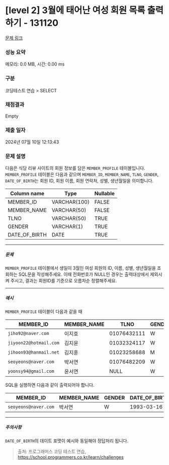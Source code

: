 # [level 2] 3월에 태어난 여성 회원 목록 출력하기 - 131120 

[문제 링크](https://school.programmers.co.kr/learn/courses/30/lessons/131120) 

### 성능 요약

메모리: 0.0 MB, 시간: 0.00 ms

### 구분

코딩테스트 연습 > SELECT

### 채점결과

Empty

### 제출 일자

2024년 07월 10일 12:13:43

### 문제 설명

<p>다음은 식당 리뷰 사이트의 회원 정보를 담은 <code>MEMBER_PROFILE</code> 테이블입니다. <code>MEMBER_PROFILE</code> 테이블은 다음과 같으며 <code>MEMBER_ID</code>, <code>MEMBER_NAME</code>, <code>TLNO</code>, <code>GENDER</code>, <code>DATE_OF_BIRTH</code>는 회원 ID, 회원 이름, 회원 연락처, 성별, 생년월일을 의미합니다.</p>
<table class="table">
        <thead><tr>
<th>Column name</th>
<th>Type</th>
<th>Nullable</th>
</tr>
</thead>
        <tbody><tr>
<td>MEMBER_ID</td>
<td>VARCHAR(100)</td>
<td>FALSE</td>
</tr>
<tr>
<td>MEMBER_NAME</td>
<td>VARCHAR(50)</td>
<td>FALSE</td>
</tr>
<tr>
<td>TLNO</td>
<td>VARCHAR(50)</td>
<td>TRUE</td>
</tr>
<tr>
<td>GENDER</td>
<td>VARCHAR(1)</td>
<td>TRUE</td>
</tr>
<tr>
<td>DATE_OF_BIRTH</td>
<td>DATE</td>
<td>TRUE</td>
</tr>
</tbody>
      </table>
<hr>

<h5>문제</h5>

<p><code>MEMBER_PROFILE</code> 테이블에서 생일이 3월인 여성 회원의 ID, 이름, 성별, 생년월일을 조회하는 SQL문을 작성해주세요. 이때 전화번호가 NULL인 경우는 출력대상에서 제외시켜 주시고, 결과는 회원ID를 기준으로 오름차순 정렬해주세요. </p>

<hr>

<h5>예시</h5>

<p><code>MEMBER_PROFILE</code> 테이블이 다음과 같을 때</p>
<table class="table">
        <thead><tr>
<th>MEMBER_ID</th>
<th>MEMBER_NAME</th>
<th>TLNO</th>
<th>GENDER</th>
<th>DATE_OF_BIRTH</th>
</tr>
</thead>
        <tbody><tr>
<td><code>jiho92@naver.com</code></td>
<td>이지호</td>
<td>01076432111</td>
<td>W</td>
<td>1992-02-12</td>
</tr>
<tr>
<td><code>jiyoon22@hotmail.com</code></td>
<td>김지윤</td>
<td>01032324117</td>
<td>W</td>
<td>1992-02-22</td>
</tr>
<tr>
<td><code>jihoon93@hanmail.net</code></td>
<td>김지훈</td>
<td>01023258688</td>
<td>M</td>
<td>1993-02-23</td>
</tr>
<tr>
<td><code>seoyeons@naver.com</code></td>
<td>박서연</td>
<td>01076482209</td>
<td>W</td>
<td>1993-03-16</td>
</tr>
<tr>
<td><code>yoonsy94@gmail.com</code></td>
<td>윤서연</td>
<td>NULL</td>
<td>W</td>
<td>1994-03-19</td>
</tr>
</tbody>
      </table>
<p>SQL을 실행하면 다음과 같이 출력되어야 합니다.</p>
<table class="table">
        <thead><tr>
<th>MEMBER_ID</th>
<th>MEMBER_NAME</th>
<th>GENDER</th>
<th>DATE_OF_BIRTH</th>
</tr>
</thead>
        <tbody><tr>
<td><code>seoyeons@naver.com</code></td>
<td>박서연</td>
<td>W</td>
<td>1993-03-16</td>
</tr>
</tbody>
      </table>
<hr>

<h5>주의사항</h5>

<p><code>DATE_OF_BIRTH</code>의 데이트 포맷이 예시와 동일해야 정답처리 됩니다.</p>


> 출처: 프로그래머스 코딩 테스트 연습, https://school.programmers.co.kr/learn/challenges